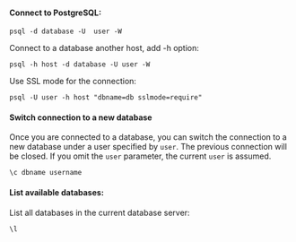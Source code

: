 #### Connect to PostgreSQL:

```postgresql
psql -d database -U  user -W
```

Connect to a database another host,  add  -h option:

```postgresql
psql -h host -d database -U user -W
```

Use SSL mode for the connection:

```postgresql
psql -U user -h host "dbname=db sslmode=require"
```

#### Switch connection to a new database

Once you are connected to a database, you can switch the connection to a new database under a user specified by `user`. The previous connection will be closed. If you omit the `user` parameter, the current `user` is assumed.

```postgresql
\c dbname username
```

#### List available databases:

List all databases in the current database server:

```postgresql
\l
```